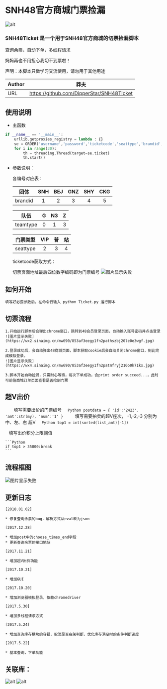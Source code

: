 # SNH48官方商城门票捡漏
![alt](https://img.shields.io/badge/Python-2.7-brightgreen.svg)

### SNH48Ticket 是一个用于SNH48官方商城的切票捡漏脚本

查询余票，自动下单，多线程请求

妈妈再也不用担心我切不到票啦！

声明：本脚本只做学习交流使用，请勿用于其他用途

|Author|莽夫|
|---|---
|URL|https://github.com/DipperStar/SNH48Ticket

## 使用说明

* 主函数
```Python
if __name__ == '__main__':
    urllib.getproxies_registry = lambda : {}
    se = ORDER('username','password','ticketcode','seattype','brandid','teamtype')
    for i in range(30):
        th = threading.Thread(target=se.ticket)
        th.start()
```
* 参数说明：

    各编号对应表：

    |团体|SNH|BEJ|GNZ|SHY|CKG|
    |:---:|:---:|:---:|:---:|:---:|:---:
    |brandid|1|2|3|4|5

    |队伍|G|N3|Z|
    |:---:|:---:|:---:|:---:
    |teamtype|0|1|3

    |门票类型|VIP|普|站|
    |:---:|:---:|:---:|:---:
    |seattype|2|3|4

    ticketcode获取方式：

    切票页面地址最后四位数字编码即为门票编号
    ![图片显示失败](https://wx2.sinaimg.cn/mw690/853af3eegy1fn2pathyl7j20nf0ia7cm.jpg)

## 如何开始

    填写好必要参数后，在命令行输入 python Ticket.py 运行脚本

## 切票流程

    1.开始运行脚本后会弹出chrome窗口，跳转到48会员登录页面，自动输入账号密码并点击登录
    ![图片显示失败](https://wx2.sinaimg.cn/mw690/853af3eegy1fn2pathszbj20le0e3wgf.jpg)

    2.登录成功后，会自动弹出48商城页面，脚本获取cookie后会自动关闭chrome窗口，到此完成模拟登录。
    ![图片显示失败](https://wx4.sinaimg.cn/mw690/853af3eegy1fn2patmfryj210o0k71kx.jpg)

    3.脚本开始自动捡漏，只需耐心等待，每次下单成功，会print order succeed...，此时可前往商城订单页面查看是否抢到门票

## 超V出价
    
    填写需要出价的门票编号
    
    ```Python
    postdata = {
                'id':'2423',
                'amt':str(my),
                'num':'1'
               }
    ```
    
    填写需要拍卖的超V座次， -1,-2,-3 分别为 中、左、右 超V
    
    ```Python
    top1 = int(sorted(list_amt)[-1])
    ```
    
    填写出价积分上限阈值
    
    ```Python
    if top1 > 35000:break
    ```

## 流程框图
![图片显示失败](https://wx4.sinaimg.cn/mw690/853af3eegy1fn2ro3n3c2j20qd0ecjs8.jpg)

## 更新日志
    [2018.01.02]

    * 修复查询余票的bug，解析方式从eval改为json

    [2017.12.28]

    * 增加post中的choose_times_end字段
    * 更新查询余票的接口地址

    [2017.11.21]

    * 增加超V出价功能

    [2017.10.21]

    * 增加GUI

    [2017.10.20]

    * 增加浏览器模拟登录，依赖chromedriver

    [2017.5.30]

    * 增加多线程请求方式

    [2017.5.24] 

    * 增加查询库存模块的容错，取消是否在架判断，优化库存满足时的条件判断速度

    [2017.5.22]

    * 基本查询，下单功能

## 关联库：

![alt](https://img.shields.io/badge/requests--green.svg) ![alt](https://img.shields.io/badge/selenium--yellowgreen.svg)
